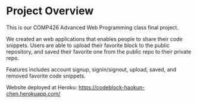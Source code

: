 <h1>Project Overview</h1>

This is our COMP426 Advanced Web Programming class final project.

We created an web applications that enables people to share their code snippets. Users are able to upload their favorite block to the public repository, and saved their favorite one from the public repo to their private repo. 

Features includes account signup, signin/signout, upload, saved, and removed favorite code snippets.

Website deployed at Heroku: https://codeblock-haokun-chen.herokuapp.com/

